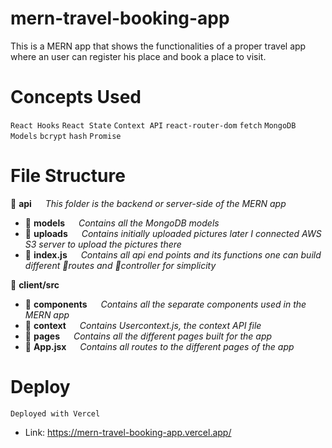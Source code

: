# mern-travel-booking-app
This is a MERN app that shows the functionalities of a proper travel app where an user can register his place and book a place to visit.

# Concepts Used
`React Hooks` `React State` `Context API` `react-router-dom` `fetch` `MongoDB Models` `bcrypt` `hash` `Promise`

# File Structure
:file_folder: **api** &emsp; *This folder is the backend or server-side of the MERN app*  
  - :file_folder: **models** &emsp; *Contains all the MongoDB models* 
  - :file_folder: **uploads** &emsp; *Contains initially uploaded pictures later I connected AWS S3 server to upload the pictures there*  
  - :memo: **index.js** &emsp; *Contains all api end points and its functions one can build different :file_folder:routes and :file_folder:controller for simplicity*  
  
:file_folder: **client/src** 
  - :file_folder: **components** &emsp; *Contains all the separate components used in the MERN app*  
  - :file_folder: **context** &emsp; *Contains Usercontext.js, the context API file*  
  - :file_folder: **pages** &emsp; *Contains all the different pages built for the app*  
  - :memo: **App.jsx** &emsp; *Contains all routes to the different pages of the app*  

# Deploy
`Deployed with Vercel`  
- Link: https://mern-travel-booking-app.vercel.app/
